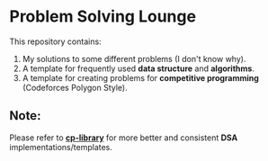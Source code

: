 # Problem Solving Lounge
This repository contains:
1. My solutions to some different problems (I don't know why).
2. A template for frequently used **data structure** and **algorithms**.
3. A template for creating problems for **competitive programming** (Codeforces Polygon Style).

## Note:
Please refer to **[cp-library](https://github.com/CS80-Team/cp-library)** for more better and consistent **DSA** implementations/templates.

